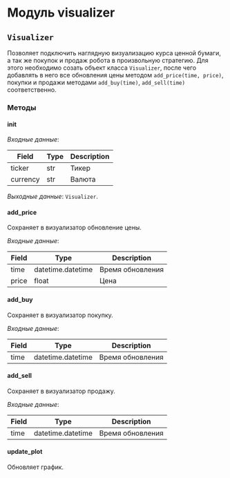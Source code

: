 # Модуль visualizer

## `Visualizer`

Позволяет подключить наглядную визуализацию курса ценной бумаги, а так же
покупок и продаж робота в произвольную стратегию. Для этого необходимо созать
объект класса `Visualizer`, после чего добавлять в него все обновления цены
методом `add_price(time, price)`, покупки и продажи методами `add_buy(time)`,
`add_sell(time)` соответственно.

### Методы

#### __init__

*Входные данные*:

| Field    | Type | Description |
|----------|------|-------------|
| ticker   | str  | Тикер       |
| currency | str  | Валюта      |

*Выходные данные*: `Visualizer`.

#### add_price

Сохраняет в визуализатор обновление цены.

*Входные данные*:

| Field | Type              | Description      |
|-------|-------------------|------------------|
| time  | datetime.datetime | Время обновления |
| price | float             | Цена             |

#### add_buy

Сохраняет в визуализатор покупку.

*Входные данные*:

| Field | Type              | Description      |
|-------|-------------------|------------------|
| time  | datetime.datetime | Время обновления |

#### add_sell

Сохраняет в визуализатор продажу.

*Входные данные*:

| Field | Type              | Description      |
|-------|-------------------|------------------|
| time  | datetime.datetime | Время обновления |

#### update_plot

Обновляет график.